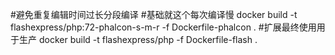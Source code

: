 #避免重复编辑时间过长分段编译
#基础就这个每次编译慢
docker build -t flashexpress/php:72-phalcon-s-m-r -f Dockerfile-phalcon .
#扩展最终使用用于生产
docker build -t flashexpress/php -f Dockerfile-flash .
